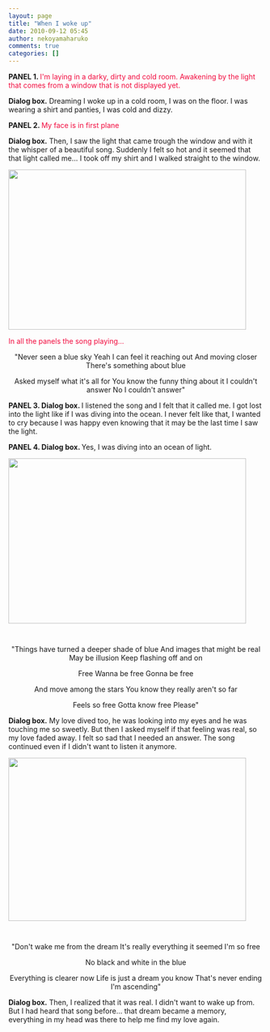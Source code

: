 ```yaml
---
layout: page
title: "When I woke up"
date: 2010-09-12 05:45
author: nekoyamaharuko
comments: true
categories: []
---
```

<strong>PANEL 1.
</strong><span style="color:#f20c3f;">I'm laying in a darky, dirty and cold room. Awakening by the light that comes from a window that is not displayed yet.</span>

<strong>Dialog box.</strong> Dreaming I woke up in a cold room, I was on the floor. I was wearing a shirt and panties, I was cold and dizzy.

<strong>PANEL 2.
</strong><span style="color:#f20c3f;">My face is in first plane</span>

<strong>Dialog box.</strong> Then, I saw the light that came trough the window and with it the whisper of a beautiful song. Suddenly I felt so hot and it seemed that that light called me... I took off my shirt and I walked straight to the window.

<a href="http://nekoyamaharuko.files.wordpress.com/2010/09/descarga.png"><img class="aligncenter size-full wp-image-854" title="wake up" alt="" src="http://nekoyamaharuko.files.wordpress.com/2010/09/descarga.png" width="470" height="316" /></a>

<span style="color:#f20c3f;">In all the panels the song playing... </span>
<p style="text-align:center;">"Never seen a blue sky
Yeah I can feel it reaching out
And moving closer
There's something about blue</p>
<p style="text-align:center;">Asked myself what it's all for
You know the funny thing about it
I couldn't answer
No I couldn't answer"</p>
<p style="text-align:left;"><strong>PANEL 3.
Dialog box. </strong>I listened the song and I felt that it called me. I got lost into the light like if I was diving into the ocean. I never felt like that, I wanted to cry because I was happy even knowing that it may be the last time I saw the light.</p>
<p style="text-align:left;"><strong>PANEL 4.
Dialog box. </strong>Yes, I was diving into an ocean of light.</p>
<a href="http://nekoyamaharuko.files.wordpress.com/2010/09/descarga-1.png"><img class="aligncenter size-full wp-image-855" title="light" alt="" src="http://nekoyamaharuko.files.wordpress.com/2010/09/descarga-1.png" width="470" height="326" /></a>

<span style="font-family:Arial, sans-serif;line-height:normal;font-size:12px;"> </span>
<p style="text-align:center;">"Things have turned a deeper shade of blue
And images that might be real
May be illusion
Keep flashing off and on</p>
<p style="text-align:center;">Free
Wanna be free
Gonna be free</p>
<p style="text-align:center;">And move among the stars
You know they really aren't so far</p>
<p style="text-align:center;">Feels so free
Gotta know free
Please"</p>
<p style="text-align:left;"><strong>Dialog box.</strong> My love dived too, he was looking into my eyes and he was touching me so sweetly. But then I asked myself if that feeling was real, so my love faded away. I felt so sad that I needed an answer. The song continued even if I didn't want to listen it anymore.</p>
<p style="text-align:left;"><a href="http://nekoyamaharuko.files.wordpress.com/2010/09/descarga-2.png"><img class="aligncenter size-full wp-image-856" title="sad" alt="" src="http://nekoyamaharuko.files.wordpress.com/2010/09/descarga-2.png" width="470" height="322" /></a></p>
<span style="font-family:Arial, sans-serif;line-height:normal;font-size:12px;"> </span>
<p style="text-align:center;">"Don't wake me from the dream
It's really everything it seemed
I'm so free</p>

<div style="text-align:center;">

No black and white in the blue
<p style="text-align:center;">Everything is clearer now
Life is just a dream you know
That's never ending
I'm ascending"</p>
<p style="text-align:left;"><strong>Dialog box.</strong> Then, I realized that it was real. I didn't want to wake up from. But I had heard that song before... that dream became a memory, everything in my head was there to help me find my love again.</p>

</div>
